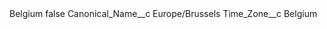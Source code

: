 <?xml version="1.0" encoding="UTF-8"?>
<CustomMetadata xmlns="http://soap.sforce.com/2006/04/metadata" xmlns:xsi="http://www.w3.org/2001/XMLSchema-instance" xmlns:xsd="http://www.w3.org/2001/XMLSchema">
    <label>Belgium</label>
    <protected>false</protected>
    <values>
        <field>Canonical_Name__c</field>
        <value xsi:type="xsd:string">Europe/Brussels</value>
    </values>
    <values>
        <field>Time_Zone__c</field>
        <value xsi:type="xsd:string">Belgium</value>
    </values>
</CustomMetadata>
